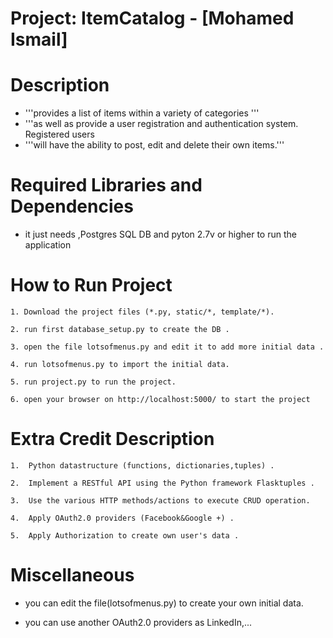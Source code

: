 # Project: ItemCatalog - [Mohamed Ismail]
 
# Description
 
 - '''provides a list of items within a variety of categories '''
 - '''as well as provide a user registration and authentication system. Registered users 
 - '''will have the ability to post, edit and delete their own items.'''
 
 # Required Libraries and Dependencies
 
   - it just needs ,Postgres SQL DB and pyton 2.7v or higher to run the application
 
 # How to Run Project
 
    1. Download the project files (*.py, static/*, template/*).
    
    2. run first database_setup.py to create the DB .
    
    3. open the file lotsofmenus.py and edit it to add more initial data .
    
    4. run lotsofmenus.py to import the initial data.
    
    5. run project.py to run the project.
    
    6. open your browser on http://localhost:5000/ to start the project
   
 # Extra Credit Description
   
    1.  Python datastructure (functions, dictionaries,tuples) .
    
    2.  Implement a RESTful API using the Python framework Flasktuples .
    
    3.  Use the various HTTP methods/actions to execute CRUD operation.
    
    4.  Apply OAuth2.0 providers (Facebook&Google +) .
    
    5.  Apply Authorization to create own user's data .
 
 
 
 
 
 
 # Miscellaneous
  		  	
   - you can edit the file(lotsofmenus.py) to create your own initial data.
   		   
   - you can use another OAuth2.0 providers as LinkedIn,...		  

